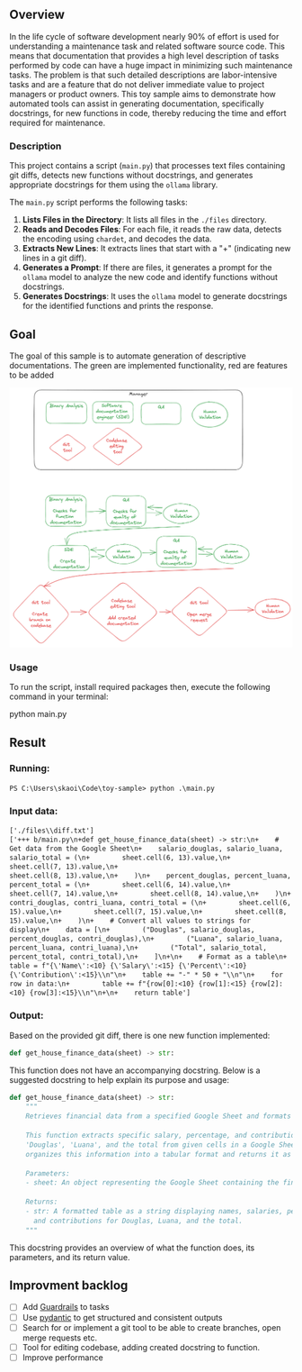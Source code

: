 ## Overview

In the life cycle of software development nearly 90% of effort is used for understanding a maintenance task and related software source code. This means that documentation that provides a high level description of tasks performed by code can have a huge impact in minimizing such maintenance tasks. The problem is that such detailed descriptions are labor-intensive tasks and are a feature that do not deliver immediate value to project managers or product owners. This toy sample aims to demonstrate how automated tools can assist in generating documentation, specifically docstrings, for new functions in code, thereby reducing the time and effort required for maintenance.


### Description

This project contains a script (`main.py`) that processes text files containing git diffs, detects new functions without docstrings, and generates appropriate docstrings for them using the `ollama` library.

The `main.py` script performs the following tasks:

1. **Lists Files in the Directory**: It lists all files in the `./files` directory.
2. **Reads and Decodes Files**: For each file, it reads the raw data, detects the encoding using `chardet`, and decodes the data.
3. **Extracts New Lines**: It extracts lines that start with a "+" (indicating new lines in a git diff).
4. **Generates a Prompt**: If there are files, it generates a prompt for the `ollama` model to analyze the new code and identify functions without docstrings.
5. **Generates Docstrings**: It uses the `ollama` model to generate docstrings for the identified functions and prints the response.

## Goal

The goal of this sample is to automate generation of descriptive documentations. The green are implemented functionality, red are features to be added

![Project Diagram](./image.png)

### Usage

To run the script, install required packages then, execute the following command in your terminal:

python main.py

## Result

### Running:
```PS C:\Users\skaoi\Code\toy-sample> python .\main.py```

### Input data:
```
['./files\\diff.txt']
['+++ b/main.py\n+def get_house_finance_data(sheet) -> str:\n+    # Get data from the Google Sheet\n+    salario_douglas, salario_luana, salario_total = (\n+        sheet.cell(6, 13).value,\n+        sheet.cell(7, 13).value,\n+        
sheet.cell(8, 13).value,\n+    )\n+    percent_douglas, percent_luana, percent_total = (\n+        sheet.cell(6, 14).value,\n+        sheet.cell(7, 14).value,\n+        sheet.cell(8, 14).value,\n+    )\n+    contri_douglas, contri_luana, contri_total = (\n+        sheet.cell(6, 15).value,\n+        sheet.cell(7, 15).value,\n+        sheet.cell(8, 15).value,\n+    )\n+    # Convert all values to strings for display\n+    data = [\n+        ("Douglas", salario_douglas, percent_douglas, contri_douglas),\n+        ("Luana", salario_luana, percent_luana, contri_luana),\n+        ("Total", salario_total, percent_total, contri_total),\n+    ]\n+\n+    # Format as a table\n+    table = f"{\'Name\':<10} {\'Salary\':<15} {\'Percent\':<10} {\'Contribution\':<15}\\n"\n+    table += "-" * 50 + "\\n"\n+    for row in data:\n+        table += f"{row[0]:<10} {row[1]:<15} {row[2]:<10} {row[3]:<15}\\n"\n+\n+    return table']
```
### Output:

Based on the provided git diff, there is one new function implemented:
```python
def get_house_finance_data(sheet) -> str:
```

This function does not have an accompanying docstring. Below is a suggested docstring to help explain its purpose and usage:

```python
def get_house_finance_data(sheet) -> str:
    """
    Retrieves financial data from a specified Google Sheet and formats it into a table.

    This function extracts specific salary, percentage, and contribution data for
    'Douglas', 'Luana', and the total from given cells in a Google Sheet. It then
    organizes this information into a tabular format and returns it as a string.

    Parameters:
    - sheet: An object representing the Google Sheet containing the financial data.

    Returns:
    - str: A formatted table as a string displaying names, salaries, percentages,
      and contributions for Douglas, Luana, and the total.
    """
```

This docstring provides an overview of what the function does, its parameters, and its return value.

## Improvment backlog
- [ ] Add [Guardrails](https://docs.crewai.com/concepts/tasks#task-guardrails) to tasks
- [ ] Use [pydantic](https://docs.crewai.com/concepts/tasks#using-output-pydantic) to get structured and consistent outputs
- [ ] Search for or implement a git tool to be able to create branches, open merge requests etc.
- [ ] Tool for editing codebase, adding created docstring to function.
- [ ] Improve performance
